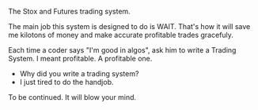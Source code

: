 The Stox and Futures trading system.

The main job this system is designed to do is WAIT. That's how it will save me kilotons of money and make accurate profitable trades gracefuly.

Each time a coder says "I'm good in algos", ask him to write a Trading System. I meant profitable. A profitable one.

- Why did you write a trading system?
- I just tired to do the handjob.

To be continued. It will blow your mind.